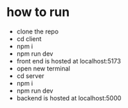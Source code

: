 # how to run
- clone the repo
- cd client
- npm i
- npm run dev
- front end is hosted at localhost:5173
- open new terminal
- cd server 
- npm i
- npm run dev
- backend is hosted at localhost:5000
